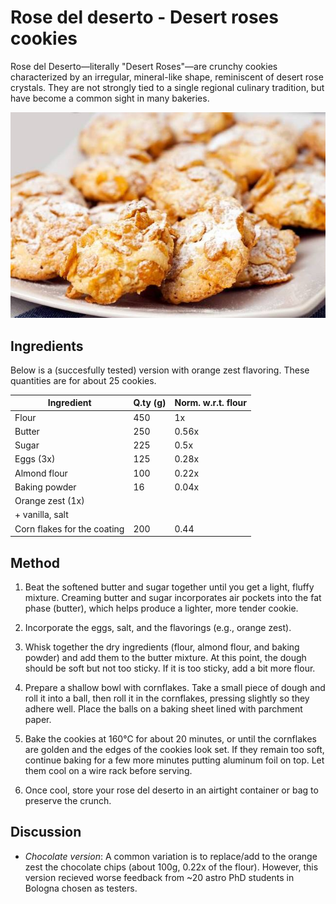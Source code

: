 # Rose del deserto - Desert roses cookies

Rose del Deserto—literally "Desert Roses"—are crunchy cookies characterized by an irregular, mineral-like shape, reminiscent of desert rose crystals. They are not strongly tied to a single regional culinary tradition, but have become a common sight in many bakeries.


<img src="images/roses.jpg" alt="Photo of a Rose">

## Ingredients
Below is a (succesfully tested) version with orange zest flavoring. These quantities are for about 25 cookies.


| Ingredient   | Q.ty (g) | Norm. w.r.t. flour |
|--------------|-----|-------------------------|
| Flour        | 450 | 1x    |
| Butter       | 250 | 0.56x |
| Sugar        | 225 | 0.5x  |
| Eggs (3x)    | 125 | 0.28x |
| Almond flour | 100 | 0.22x |
| Baking powder| 16  | 0.04x |
| Orange zest (1x)  |  |       |
| + vanilla, salt | | |
| Corn flakes for the coating |  200   | 0.44      |


## Method   
1. Beat the softened butter and sugar together until you get a light, fluffy mixture. Creaming butter and sugar incorporates air pockets into the fat phase (butter), which helps produce a lighter, more tender cookie.

2. Incorporate the eggs, salt, and the flavorings (e.g., orange zest).

3. Whisk together the dry ingredients (flour, almond flour, and baking powder) and add them to the butter mixture. At this point, the dough should be soft but not too sticky. If it is too sticky, add a bit more flour.

4. Prepare a shallow bowl with cornflakes. Take a small piece of dough and roll it into a ball, then roll it in the cornflakes, pressing slightly so they adhere well. Place the balls on a baking sheet lined with parchment paper.

5. Bake the cookies at 160°C for about 20 minutes, or until the cornflakes are golden and the edges of the cookies look set. If they remain too soft, continue baking for a few more minutes putting aluminum foil on top. Let them cool on a wire rack before serving.

6. Once cool, store your rose del deserto in an airtight container or bag to preserve the crunch.


## Discussion

- *Chocolate version*: A common variation is to replace/add to the orange zest the chocolate chips (about 100g, 0.22x of the flour). However, this version recieved worse feedback from ~20 astro PhD students in Bologna chosen as testers.
